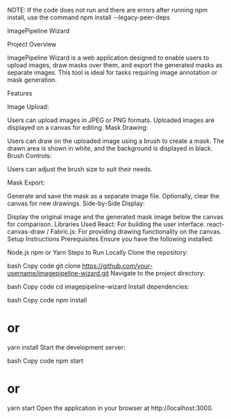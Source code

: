 NOTE: If the code does not run and there are errors after running npm install, use the command npm install --legacy-peer-deps

ImagePipeline Wizard

Project Overview

ImagePipeline Wizard is a web application designed to enable users to upload images, draw masks over them, and export the generated masks as separate images. This tool is ideal for tasks requiring image annotation or mask generation.

Features

Image Upload:

Users can upload images in JPEG or PNG formats.
Uploaded images are displayed on a canvas for editing.
Mask Drawing:

Users can draw on the uploaded image using a brush to create a mask.
The drawn area is shown in white, and the background is displayed in black.
Brush Controls:

Users can adjust the brush size to suit their needs.

Mask Export:

Generate and save the mask as a separate image file.
Optionally, clear the canvas for new drawings.
Side-by-Side Display:

Display the original image and the generated mask image below the canvas for comparison.
Libraries Used
React: For building the user interface.
react-canvas-draw / Fabric.js: For providing drawing functionality on the canvas.
Setup Instructions
Prerequisites
Ensure you have the following installed:

Node.js
npm or Yarn
Steps to Run Locally
Clone the repository:

bash
Copy code
git clone https://github.com/your-username/imagepipeline-wizard.git
Navigate to the project directory:

bash
Copy code
cd imagepipeline-wizard
Install dependencies:

bash
Copy code
npm install
# or
yarn install
Start the development server:

bash
Copy code
npm start
# or
yarn start
Open the application in your browser at http://localhost:3000.

